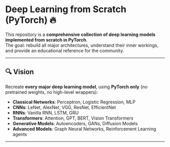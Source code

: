 # Deep Learning from Scratch (PyTorch) 🔥

This repository is a **comprehensive collection of deep learning models implemented from scratch in PyTorch**.  
The goal: rebuild all major architectures, understand their inner workings, and provide an educational reference for the community.  

---

## 🔍 Vision
Recreate **every major deep learning model**, using **PyTorch only** (no pretrained weights, no high-level wrappers):

- **Classical Networks**: Perceptron, Logistic Regression, MLP  
- **CNNs**: LeNet, AlexNet, VGG, ResNet, EfficientNet  
- **RNNs**: Vanilla RNN, LSTM, GRU  
- **Transformers**: Attention, GPT, BERT, Vision Transformers  
- **Generative Models**: Autoencoders, GANs, Diffusion Models  
- **Advanced Models**: Graph Neural Networks, Reinforcement Learning agents  

---